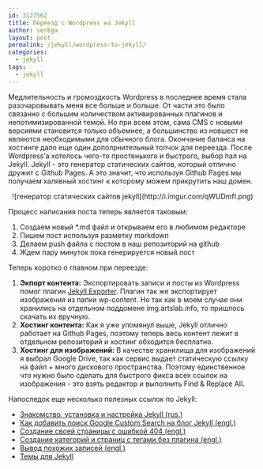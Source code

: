 ```yaml
---
id: 3127562
title: Переезд с Wordpress на Jekyll
author: serEga
layout: post
permalink: /jekyll/wordpress-to-jekyll/
categories:
  - jekyll
tags:
  - jekyll
---
```


Медлительность и громоздкость Wordpress в последнее время стала разочаровывать меня все больше и больше. От части это было связанно с большим количеством активированных плагинов и непотимизированной темой. Но при всем этом, сама CMS с новыми версиями становится только объемнее, а большинство из новшест не являются необходимыми для обычного блога. Окончание баланса на хостинге дало еще один дополрнительный толчок для переезда. После Wordpress’а хотелось чего-то простенького и быстрого, выбор пал на Jekyll. Jekyll - это генератор статических сайтов, который отлично дружит с Github Pages. А это значит, что используя Github Pages мы получаем халявный хостинг к которому можем прикрутить наш домен.

<p align="center">![генератор статических сайтов jekyll](http://i.imgur.com/qWUDmfI.png)</p>

Процесс написания поста теперь является таковым:

1. Создаем новый *.md файл и открываем его в любимом редакторе
2. Пишем пост используя разметку markdown
3. Делаем push файла с постом в наш репозиторий на github
4. Ждем пару минуток пока генерируется новый пост

Теперь коротко о главном при переезде:

1. **Экпорт контента:** Экспортировать записи и посты из Wordpress помог плагин [Jekyll Exporter](https://wordpress.org/plugins/jekyll-exporter/). Плагин так же экспортирует изображения из папки wp-content. Но так как в моем случае они хранились на отдельном поддомене img.artslab.info, то пришлось скачать их вручную.
2. **Хостинг контента:** Как я уже упомянул выше, Jekyll отлично работает на Github Pages, поэтому теперь весь контент лежит в отдельном репозиторий и хостинг обходится бесплатно.
3. **Хостинг для изображений:** В качестве хранилища для изображений я выбрал Google Drive, так как сервис выдает статическую ссылку на файл + много дискового пространства. Поэтому единственное что нужно было сделать для быстрого фикса всех ссылок на изображения - это взять редактор и выполнить Find & Replace All.

Напоследок еще несколько полезных ссылок по Jekyll:

* [Знакомство, установка и настройка Jekyll (rus.)](http://frontender.info/build-blog-jekyll-github-pages/)
* [Как добавить поиск Google Custom Search на блог Jekyll (engl.)](http://digitaldrummerj.me/blogging-on-github-part-7-adding-a-custom-google-search/)
* [Создание своей страницы с ошибкой 404 (engl.)](https://help.github.com/articles/creating-a-custom-404-page-for-your-github-pages-site/)
* [Создание категорий и страниц с тегами без плагина (engl.)](http://christianspecht.de/2014/10/25/separate-pages-per-tag-category-with-jekyll-without-plugins/)
* [Вывод похожих записей (engl.)](https://anmonteiro.com/2015/08/jekyll-related-posts-revamped/)
* [Темы для Jekyll](http://jekyllthemes.org/)

